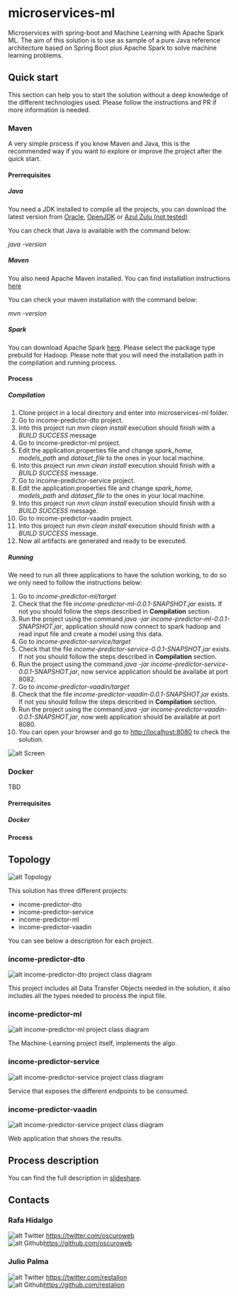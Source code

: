 # microservices-ml
Microservices with spring-boot and Machine Learning with Apache Spark ML. The aim of this solution is to use as sample of a pure Java reference architecture based on Spring Boot plus Apache Spark to solve machine learning problems.

## Quick start

This section can help you to start the solution without a deep knowledge of the different technologies used. Please follow the instructions and PR if more information is needed.

### Maven

A very simple process if you know Maven and Java, this is the recommended way if you want to explore or improve the project after the quick start.

#### Prerrequisites

##### Java

You need a JDK installed to compile all the projects, you can download the latest version from [Oracle](http://www.oracle.com/technetwork/java/javase/downloads/jdk8-downloads-2133151.html), [OpenJDK](http://openjdk.java.net/install/) or [Azul Zulu (not tested)](https://www.azul.com/downloads/zulu/)

You can check that Java is available with the command below:

_java -version_

##### Maven

You also need Apache Maven installed. You can find installation instructions [here](https://maven.apache.org/download.cgi)

You can check your maven installation with the command below:

_mvn -version_

##### Spark

You can download Apache Spark [here](https://spark.apache.org/downloads.html). Please select the package type prebuild for Hadoop. Please note that you will need the installation path in the compilation and running process.

#### Process

##### Compilation

1. Clone project in a local directory and enter into microservices-ml folder.
2. Go to income-predictor-dto project.
3. Into this project run _mvn clean install_ execution should finish with a _BUILD SUCCESS_ message
4. Go to income-predictor-ml project.
5. Edit the application.properties file and change _spark_home, models_path_ and _dataset_file_ to the ones in your local machine.
6. Into this project run _mvn clean install_ execution should finish with a _BUILD SUCCESS_ message.
7. Go to income-predictor-service project.
8. Edit the application.properties file and change _spark_home, models_path_ and _dataset_file_ to the ones in your local machine.
9. Into this project run _mvn clean install_ execution should finish with a _BUILD SUCCESS_ message.
10. Go to income-predictor-vaadin project.
11. Into this project run _mvn clean install_ execution should finish with a _BUILD SUCCESS_ message.
12. Now all artifacts are generated and ready to be executed.

##### Running

We need to run all three applications to have the solution working, to do so we only need to follow the instructions below:

1. Go to _income-predictor-ml/target_
1. Check that the file _income-predictor-ml-0.0.1-SNAPSHOT.jar_ exists. If not you should follow the steps described in __Compilation__ section.
1. Run the project using the command _java -jar income-predictor-ml-0.0.1-SNAPSHOT.jar_, application should now connect to spark hadoop and read input file and create a model using this data.
1. Go to _income-predictor-service/target_
1. Check that the file _income-predictor-service-0.0.1-SNAPSHOT.jar_ exists. If not you should follow the steps described in __Compilation__ section.
1. Run the project using the command _java -jar income-predictor-service-0.0.1-SNAPSHOT.jar_, now service application should be availabe at port 8082.
1. Go to _income-predictor-vaadin/target_
1. Check that the file _income-predictor-vaadin-0.0.1-SNAPSHOT.jar_ exists. If not you should follow the steps described in __Compilation__ section.
1. Run the project using the command _java -jar income-predictor-vaadin-0.0.1-SNAPSHOT.jar_, now web application should be available at port 8080.
1. You can open your browser and go to [http://localhost:8080](http://localhost:8080) to check the solution.

![alt Screen](https://github.com/oscuroweb/microservices-ml/blob/master/images/Capture.png)

### Docker

TBD

#### Prerrequisites

##### Docker

#### Process

## Topology

![alt Topology](https://github.com/oscuroweb/microservices-ml/blob/master/images/Topology.png)

This solution has three different projects:

- income-predictor-dto
- income-predictor-service
- income-predictor-ml
- income-predictor-vaadin

You can see below a description for each project.

### income-predictor-dto

![alt income-predictor-dto project class diagram](https://github.com/oscuroweb/microservices-ml/blob/master/images/DTO-Diagram.png)

This project includes all Data Transfer Objects needed in the solution, it also includes all the types needed to process the input file.

### income-predictor-ml

![alt income-predictor-ml project class diagram](https://github.com/oscuroweb/microservices-ml/blob/master/images/ML-Diagram.png)

The Machine-Learning project itself, implements the algo.

### income-predictor-service

![alt income-predictor-service project class diagram](https://github.com/oscuroweb/microservices-ml/blob/master/images/Service-Diagram.png)

Service that exposes the different endpoints to be consumed.

### income-predictor-vaadin

![alt income-predictor-service project class diagram](https://github.com/oscuroweb/microservices-ml/blob/master/images/Vaadin-Diagram.png)

Web application that shows the results.

## Process description

You can find the full description in [slideshare](https://www.slideshare.net/oscuroweb/integrando-machine-learning-y-microservicios).

## Contacts

### Rafa Hidalgo
![alt Twitter](https://github.com/oscuroweb/microservices-ml/blob/master/images/Twitter_Icon.png) https://twitter.com/oscuroweb <br />
![alt Github](https://github.com/oscuroweb/microservices-ml/blob/master/images/GitHub-Mark.png)https://github.com/oscuroweb  <br />

### Julio Palma
![alt Twitter](https://github.com/oscuroweb/microservices-ml/blob/master/images/Twitter_Icon.png) https://twitter.com/restalion <br />
![alt Github](https://github.com/oscuroweb/microservices-ml/blob/master/images/GitHub-Mark.png)https://github.com/restalion <br />

